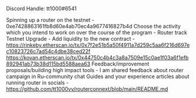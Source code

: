 Discord Handle: tt1000#6541

Spinning up a router on the testnet - 0xe7428863161fb8d60e4ab70ec4a9677416827b4d
Choose the activity which you intend to work on over the course of the program - Router track
Testnet Upgrade - Add liquidity to the new contract - https://rinkeby.etherscan.io/tx/0x7f2e51b5a50f4911a7d259c5aa6f216d697ec10823726c7ad54c4dbe38ced22f
                                                      https://kovan.etherscan.io/tx/0x44750c4b4c3a8a7509e15c0ae1f03a6f1efb892941ab73b38d115bd5588aea63
 Feedback/improvement proposals/building high impact tools - I am shared feedback about router campaign in Ru-community chat
 Guides and your experience articles about running router in socials - https://github.com/tt1000vv/routerconnext/blob/main/README.md
                                                      
